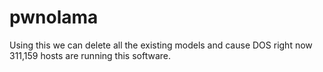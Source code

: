 # pwnolama
Using this we can delete all the existing models and cause DOS right now 311,159 hosts are running this software.
